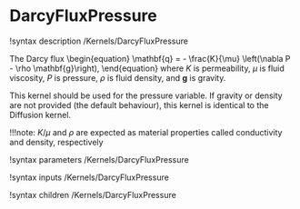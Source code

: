 # DarcyFluxPressure

!syntax description /Kernels/DarcyFluxPressure

The Darcy flux
\begin{equation}
\mathbf{q} = - \frac{K}{\mu} \left(\nabla P - \rho \mathbf{g}\right),
\end{equation}
where $K$ is permeability, $\mu$ is fluid viscosity, $P$ is pressure, $\rho$ is fluid density,
and $\mathbf{g}$ is gravity.

This kernel should be used for the pressure variable. If gravity or density are not provided
(the default behaviour), this kernel is identical to the Diffusion kernel.

!!!note:
    $K/\mu$ and $\rho$ are expected as material properties called conductivity
    and density, respectively

!syntax parameters /Kernels/DarcyFluxPressure

!syntax inputs /Kernels/DarcyFluxPressure

!syntax children /Kernels/DarcyFluxPressure

